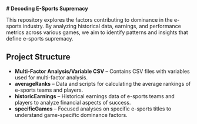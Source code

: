 **# Decoding E-Sports Supremacy**  

This repository explores the factors contributing to dominance in the e-sports industry. By analyzing historical data, earnings, and performance metrics across various games, we aim to identify patterns and insights that define e-sports supremacy.  

## **Project Structure**  

- **Multi-Factor Analysis/Variable CSV** – Contains CSV files with variables used for multi-factor analysis.  
- **averageRanks** – Data and scripts for calculating the average rankings of e-sports teams and players.  
- **historicEarnings** – Historical earnings data of e-sports teams and players to analyze financial aspects of success.  
- **specificGames** – Focused analyses on specific e-sports titles to understand game-specific dominance factors.  
